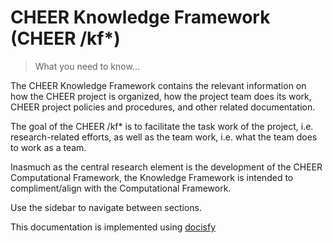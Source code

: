 # CHEER Knowledge Framework (CHEER /kf*)

> What you need to know...

The CHEER Knowledge Framework contains the relevant information on how the CHEER project is organized, how the project team does its work, CHEER project policies and procedures, and other related documentation.

The goal of the CHEER /kf* is to facilitate the task work of the project, i.e. research-related efforts, as well as the team work, i.e. what the team does to work as a team.

Inasmuch as the central research element is the development of the CHEER Computational Framework, the Knowledge Framework is intended to compliment/align with the Computational Framework.

Use the sidebar to navigate between sections.




This documentation is implemented using [docisfy](https://docsify.js.org/)
